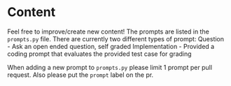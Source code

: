 # Content
Feel free to improve/create new content! The prompts are listed in the `prompts.py` file.
There are currently two different types of prompt:
Question - Ask an open ended question, self graded
Implementation - Provided a coding prompt that evaluates the provided test case for grading

When adding a new prompt to `prompts.py` please limit 1 prompt per pull request. Also please put the `prompt` label on the pr.


